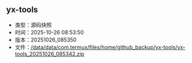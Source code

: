 ## yx-tools
- 类型：源码快照
- 时间：2025-10-26 08:53:50
- 版本：20251026_085350
- 文件：[/data/data/com.termux/files/home/github_backup/yx-tools/yx-tools_20251026_085342.zip](https://github.com/zchhh17/full_backup/releases/download/20251026_085350/yx-tools_20251026_085342.zip)

